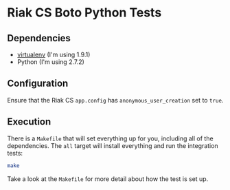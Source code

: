# Riak CS Boto Python Tests

## Dependencies

* [virtualenv](http://www.virtualenv.org/en/latest/#installation) (I'm using 1.9.1)
* Python (I'm using 2.7.2)

## Configuration

Ensure that the Riak CS `app.config` has `anonymous_user_creation` set to
`true`.

## Execution

There is a `Makefile` that will set everything up for you, including all of the
dependencies. The `all` target will install everything and run the integration
tests:

```bash
make
```

Take a look at the `Makefile` for more detail about how the test is set up.
